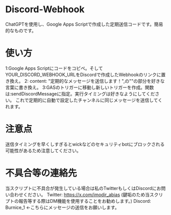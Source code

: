 # Discord-Webhook
ChatGPTを使用し、Google Apps Scriptで作成した定期送信コードです。簡易的なものです。
# 使い方
1:Google Apps Scriptにコードをコピペ。そしてYOUR_DISCORD_WEBHOOK_URLをDiscordで作成したWebhookのリンクに置き換え。
2: content: "定期的なメッセージを送信します！",の""の部分を好きな言葉に書き換え。
3:GASのトリガーに移動し新しいトリガーを作成。関数は:sendDiscordMessageに指定。実行タイミングは好きなようにしてください。
これで定期的に自動で設定したチャンネルに同じメッセージを送信してくれます。
# 注意点
送信タイミングを早くしすぎるとwickなどのセキュリティbotにブロックされる可能性があるため注意してください。
# 不具合等の連絡先
当スクリプトに不具合が発生している場合は私のTwitterもしくはDiscordにお問い合わせください。
Twitter: https://x.com/imodir_abias (鍵垢のため当スクリプトの報告等する際はDM機能を使用することをお勧めします。)
Discord: Burnice_1 ←こちらにメッセージの送信をお願いします。
